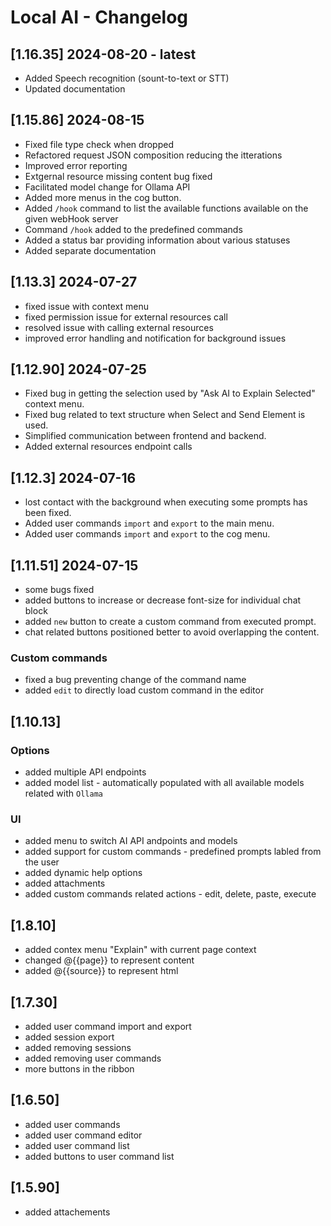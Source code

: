 # Local AI - Changelog

## [1.16.35] 2024-08-20 - latest

- Added Speech recognition (sount-to-text or STT)
- Updated documentation

## [1.15.86] 2024-08-15

- Fixed file type check when dropped
- Refactored request JSON composition reducing the itterations
- Improved error reporting
- Extgernal resource missing content bug fixed
- Facilitated model change for Ollama API
- Added more menus in the cog button.
- Added `/hook` command to list the available functions available on the given webHook server
- Command `/hook` added to the predefined commands
- Added a status bar providing information about various statuses
- Added separate documentation

## [1.13.3] 2024-07-27

- fixed issue with context menu
- fixed permission issue for external resources call
- resolved issue with calling external resources
- improved error handling and notification for background issues

## [1.12.90] 2024-07-25

* Fixed bug in getting the selection used by "Ask AI to Explain Selected" context menu.
* Fixed bug related to text structure when Select and Send Element is used.
* Simplified communication between frontend and backend.
* Added external resources endpoint calls

## [1.12.3] 2024-07-16
* lost contact with the background when executing some prompts has been fixed.
* Added user commands `import` and `export` to the main menu.
* Added user commands `import` and `export` to the cog menu.

## [1.11.51] 2024-07-15
* some bugs fixed
* added buttons to increase or decrease font-size for individual chat block
* added `new` button to create a custom command from executed prompt.
* chat related buttons positioned better to avoid overlapping the content.

### Custom commands
* fixed a bug preventing change of the command name
* added `edit` to directly load custom command in the editor

## [1.10.13]

### Options
* added multiple API endpoints
* added model list - automatically populated with all available models related with `Ollama`

### UI
* added menu to switch AI API andpoints and models
* added support for custom commands - predefined prompts labled from the user
* added dynamic help options
* added attachments
* added custom commands related actions - edit, delete, paste, execute


## [1.8.10]

* added contex menu "Explain" with current page context
* changed @{{page}} to represent content
* added @{{source}} to represent html

## [1.7.30]

* added user command import and export
* added session export
* added removing sessions
* added removing user commands
* more buttons in the ribbon


## [1.6.50]

* added user commands
* added user command editor
* added user command list
* added buttons to user command list

## [1.5.90]

* added attachements
